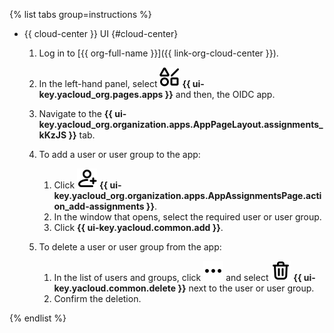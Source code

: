  {% list tabs group=instructions %}

- {{ cloud-center }} UI {#cloud-center}

  1. Log in to [{{ org-full-name }}]({{ link-org-cloud-center }}).
  1. In the left-hand panel, select ![shapes-4](../../_assets/console-icons/shapes-4.svg) **{{ ui-key.yacloud_org.pages.apps }}** and then, the OIDC app.
  1. Navigate to the **{{ ui-key.yacloud_org.organization.apps.AppPageLayout.assignments_kKzJS }}** tab.
  1. To add a user or user group to the app:

      1. Click ![person-plus](../../_assets/console-icons/person-plus.svg) **{{ ui-key.yacloud_org.organization.apps.AppAssignmentsPage.action_add-assignments }}**.
      1. In the window that opens, select the required user or user group.
      1. Click **{{ ui-key.yacloud.common.add }}**.
  1. To delete a user or user group from the app:

      1. In the list of users and groups, click ![ellipsis](../../_assets/console-icons/ellipsis.svg) and select ![trash-bin](../../_assets/console-icons/trash-bin.svg) **{{ ui-key.yacloud.common.delete }}** next to the user or user group.
      1. Confirm the deletion.

{% endlist %}